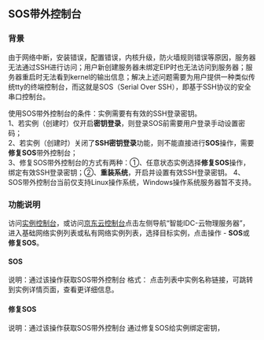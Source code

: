 ## SOS带外控制台

### 背景

由于网络中断，安装错误，配置错误，内核升级，防火墙规则错误等原因，服务器无法通过SSH进行访问；用户新创建服务器未绑定EIP时也无法访问到服务器；服务器重启时无法看到kernel的输出信息；解决上述问题需要为用户提供一种类似传统tty的终端控制台，而这就是SOS（Serial Over SSH），即基于SSH协议的安全串口控制台。<br/>

使用SOS带外控制台的条件：实例需要有有效的SSH登录密钥。<br/>
1、若实例（创建时）仅开启**密钥登录**，则登录SOS前需要用户登录手动设置密码；<br/>
2、若实例（创建时）关闭了**SSH密钥登录**功能，则不能直接进行**SOS**操作，需要**修复SOS**带外控制台；<br/>
3、修复SOS带外控制台的方式有两种：①、任意状态实例选择**修复SOS**操作，绑定有效SSH登录密钥；②、**重装系统**，开启并设置有效SSH登录密钥。
4、SOS带外控制台当前仅支持Linux操作系统，Windows操作系统服务器暂不支持。

### 功能说明

访问[实例控制台](https://cps-console.jdcloud.com/instance/basic/list)，或访问[京东云控制台](https://console.jdcloud.com/overview)点击左侧导航“智能IDC-云物理服务器”，进入基础网络实例列表或私有网络实例列表，选择目标实例，点击操作 - **SOS**或 **修复SOS**。<br/>

#### SOS 

说明：通过该操作获取SOS带外控制台
格式：
点击列表中实例名称链接，可跳转到实例详情页面，查看更详细信息。<br/>

#### 修复SOS 

说明：通过该操作获取SOS带外控制台
通过修复SOS给实例绑定密钥，
